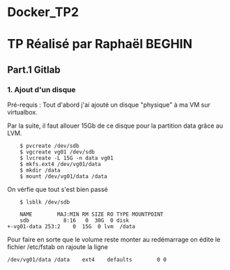 # Docker_TP2

# TP Réalisé par Raphaël BEGHIN

## Part.1 Gitlab
### 1. Ajout d'un disque

Pré-requis : Tout d'abord j'ai ajouté un disque "physique" à ma VM sur virtualbox.

Par la suite, il faut allouer 15Gb de ce disque pour la partition data grâce au LVM.

```
    $ pvcreate /dev/sdb
    $ vgcreate vg01 /dev/sdb
    $ lvcreate -L 15G -n data vg01
    $ mkfs.ext4 /dev/vg01/data
    $ mkdir /data
    $ mount /dev/vg01/data /data
```

On vérfie que tout s'est bien passé 

```
    $ lsblk /dev/sdb 
    
    NAME        MAJ:MIN RM SIZE RO TYPE MOUNTPOINT
    sdb           8:16   0  30G  0 disk
+-vg01-data 253:2    0  15G  0 lvm  /data
```

Pour faire en sorte que le volume reste monter au redémarrage on édite le fichier /etc/fstab on rajoute la ligne 

```
/dev/vg01/data /data    ext4    defaults        0 0
```
